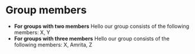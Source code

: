 # Group members

* **For groups with two members** Hello our group consists of the following members: X, Y
* **For groups with three members** Hello our group consists of the following members: X, Amrita, Z
